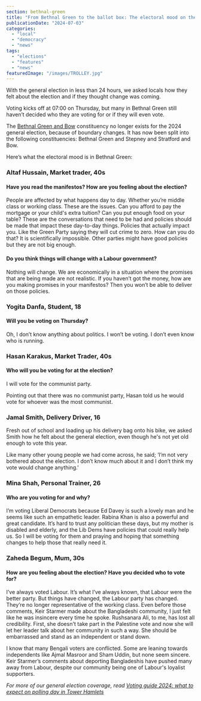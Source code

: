 ```yaml
---
section: bethnal-green
title: "From Bethnal Green to the ballot box: The electoral mood on the street"
publicationDate: "2024-07-03"
categories: 
  - "local"
  - "democracy"
  - "news"
tags: 
  - "elections"
  - "features"
  - "news"
featuredImage: "/images/TROLLEY.jpg"
---
```


With the general election in less than 24 hours, we asked locals how they felt about the election and if they thought change was coming.

Voting kicks off at 07:00 on Thursday, but many in Bethnal Green still haven’t decided who they are voting for or if they will even vote. 

The [Bethnal Green and Bow](https://www.parliament.uk/about/how/elections-and-voting/constituencies/) constituency no longer exists for the 2024 general election, because of boundary changes. It has now been split into the following constituencies: Bethnal Green and Stepney and Stratford and Bow.

Here’s what the electoral mood is in Bethnal Green:

### Altaf Hussain, Market trader, 40s 

#### Have you read the manifestos? How are you feeling about the election?

People are affected by what happens day to day. Whether you’re middle class or working class. These are the issues. Can you afford to pay the mortgage or your child's extra tuition? Can you put enough food on your table? These are the conversations that need to be had and policies should be made that impact these day-to-day things. Policies that actually impact you. Like the Green Party saying they will cut crime to zero. How can you do that? It is scientifically impossible. Other parties might have good policies but they are not big enough. 

#### Do you think things will change with a Labour government?

Nothing will change. We are economically in a situation where the promises that are being made are not realistic. If you haven’t got the money, how are you making promises in your manifestos? Then you won’t be able to deliver on those policies. 

### Yogita Danfa, Student, 18

#### Will you be voting on Thursday?

Oh, I don’t know anything about politics. I won’t be voting. I don’t even know who is running. 

### Hasan Karakus, Market Trader, 40s

#### Who will you be voting for at the election?

I will vote for the communist party. 

Pointing out that there was no communist party, Hasan told us he would vote for whoever was the most communist. 

### Jamal Smith, Delivery Driver, 16

Fresh out of school and loading up his delivery bag onto his bike, we asked Smith how he felt about the general election, even though he's not yet old enough to vote this year.

Like many other young people we had come across, he said; ‘I’m not very bothered about the election. I don’t know much about it and I don’t think my vote would change anything.’

### Mina Shah, Personal Trainer, 26

#### Who are you voting for and why? 

I’m voting Liberal Democrats because Ed Davey is such a lovely man and he seems like such an empathetic leader. Rabina Khan is also a powerful and great candidate. It’s hard to trust any politician these days, but my mother is disabled and elderly, and the Lib Dems have policies that could really help us. So I will be voting for them and praying and hoping that something changes to help those that really need it. 

### Zaheda Begum, Mum, 30s

#### How are you feeling about the election? Have you decided who to vote for?

I’ve always voted Labour. It’s what I’ve always known, that Labour were the better party. But things have changed, the Labour party has changed. They’re no longer representative of the working class. Even before those comments, Keir Starmer made about the Bangladeshi community, I just felt like he was insincere every time he spoke. Rushsanara Ali, to me, has lost all credibility. First, she doesn't take part in the Palestine vote and now she will let her leader talk about her community in such a way. She should be embarrassed and stand as an independent or stand down. 

I know that many Bengali voters are conflicted. Some are leaning towards independents like Ajmal Masroor and Sham Uddin, but none seem sincere. Keir Starmer’s comments about deporting Bangladeshis have pushed many away from Labour, despite our community being one of Labour's loyalist supporters. 

_For more of our general election coverage, read_ [_Voting guide 2024: what to expect on polling day in Tower Hamlets_](https://romanroadlondon.com/voting-guide-general-election-2024-tower-hamlets/)
